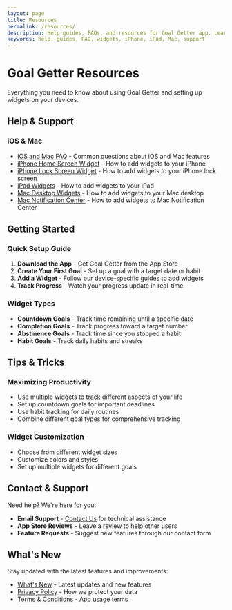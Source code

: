 ```yaml
---
layout: page
title: Resources
permalink: /resources/
description: Help guides, FAQs, and resources for Goal Getter app. Learn how to use widgets on iPhone, iPad, and Mac.
keywords: help, guides, FAQ, widgets, iPhone, iPad, Mac, support
---
```


# Goal Getter Resources

Everything you need to know about using Goal Getter and setting up widgets on your devices.

## Help & Support

### iOS & Mac
- [iOS and Mac FAQ](/help/ios-mac-faq) - Common questions about iOS and Mac features
- [iPhone Home Screen Widget](/help/iphone-home-screen-widget) - How to add widgets to your iPhone
- [iPhone Lock Screen Widget](/help/iphone-lock-screen-widget) - How to add widgets to your iPhone lock screen
- [iPad Widgets](/help/ipad-widgets) - How to add widgets to your iPad
- [Mac Desktop Widgets](/help/mac-desktop-widgets) - How to add widgets to your Mac desktop
- [Mac Notification Center](/help/mac-notification-center) - How to add widgets to Mac Notification Center


## Getting Started

### Quick Setup Guide
1. **Download the App** - Get Goal Getter from the App Store
2. **Create Your First Goal** - Set up a goal with a target date or habit
3. **Add a Widget** - Follow our device-specific guides to add widgets
4. **Track Progress** - Watch your progress update in real-time

### Widget Types
- **Countdown Goals** - Track time remaining until a specific date
- **Completion Goals** - Track progress toward a target number
- **Abstinence Goals** - Track time since you stopped a habit
- **Habit Goals** - Track daily habits and streaks

## Tips & Tricks

### Maximizing Productivity
- Use multiple widgets to track different aspects of your life
- Set up countdown goals for important deadlines
- Use habit tracking for daily routines
- Combine different goal types for comprehensive tracking

### Widget Customization
- Choose from different widget sizes
- Customize colors and styles
- Set up multiple widgets for different goals

## Contact & Support

Need help? We're here for you:

- **Email Support** - [Contact Us](/contactus) for technical assistance
- **App Store Reviews** - Leave a review to help other users
- **Feature Requests** - Suggest new features through our contact form

## What's New

Stay updated with the latest features and improvements:

- [What's New](/changelog) - Latest updates and new features
- [Privacy Policy](/privacypolicy) - How we protect your data
- [Terms & Conditions](/termsandconditions) - App usage terms

<script type="application/ld+json">
{
  "@context": "https://schema.org",
  "@type": "WebPage",
  "name": "Goal Getter Resources",
  "description": "Help guides, FAQs, and resources for Goal Getter app with widget setup instructions",
  "url": "https://goalgetter.app/resources/",
  "mainEntity": {
    "@type": "SoftwareApplication",
    "name": "Goal Getter",
    "applicationCategory": "ProductivityApplication",
    "operatingSystem": ["iOS", "iPadOS", "macOS"],
    "offers": {
      "@type": "Offer",
      "price": "0",
      "priceCurrency": "USD"
    }
  }
}
</script>
